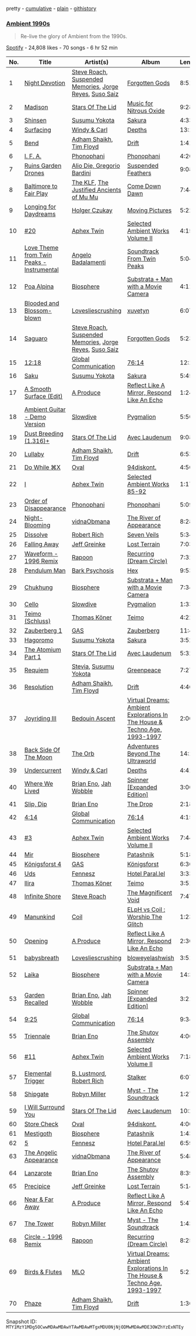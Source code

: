 pretty - [cumulative](/playlists/cumulative/37i9dQZF1DXaJ6UYQLBB2k.md) - [plain](/playlists/plain/37i9dQZF1DXaJ6UYQLBB2k) - [githistory](https://github.githistory.xyz/mackorone/spotify-playlist-archive/blob/main/playlists/plain/37i9dQZF1DXaJ6UYQLBB2k)

### [Ambient 1990s](https://open.spotify.com/playlist/37i9dQZF1DXaJ6UYQLBB2k)

> Re\-live the glory of Ambient from the 1990s.

[Spotify](https://open.spotify.com/user/spotify) - 24,808 likes - 70 songs - 6 hr 52 min

| No. | Title | Artist(s) | Album | Length |
|---|---|---|---|---|
| 1 | [Night Devotion](https://open.spotify.com/track/5elyZ0NvsnePQ2bHzZHbjn) | [Steve Roach](https://open.spotify.com/artist/00gh6kmKYOu8xyorRxQm6a), [Suspended Memories](https://open.spotify.com/artist/7pvTCKClynPrI7oNjbeCw6), [Jorge Reyes](https://open.spotify.com/artist/73lAf1b3vgM25fxLa0oIJV), [Suso Saiz](https://open.spotify.com/artist/5gdvIKIFREcJmy3LV6yhBh) | [Forgotten Gods](https://open.spotify.com/album/5zHP5vjdv8V7bUYKW7w9zW) | 8:51 |
| 2 | [Madison](https://open.spotify.com/track/5Btgc68US7H8c9AWGaWyo5) | [Stars Of The Lid](https://open.spotify.com/artist/36pCa1JHc6hlGbfEmLzJQc) | [Music for Nitrous Oxide](https://open.spotify.com/album/0M1g1pY65GnVJSV7uJs43Y) | 9:28 |
| 3 | [Shinsen](https://open.spotify.com/track/00J8P1V7Vbwyh8QLnvbGAL) | [Susumu Yokota](https://open.spotify.com/artist/3ND5NWoKzlelYDDyWqSQpQ) | [Sakura](https://open.spotify.com/album/2BRedpXNmL3NkN2eutmXZ2) | 4:33 |
| 4 | [Surfacing](https://open.spotify.com/track/6YATWkNk120ofMCau5ePPx) | [Windy & Carl](https://open.spotify.com/artist/6qNSgOBq7aNMSUh1lxUhYq) | [Depths](https://open.spotify.com/album/4N2itOeznvkwIysfQVjGP1) | 13:17 |
| 5 | [Bend](https://open.spotify.com/track/0dOzzRIhaTxeleMjqugYDh) | [Adham Shaikh](https://open.spotify.com/artist/5jYKOT6F4yFRxLripcUnRu), [Tim Floyd](https://open.spotify.com/artist/6kq8fkuEqOfcqZhUHa69KG) | [Drift](https://open.spotify.com/album/1ZP8ZRPWDYfj6aGWtJua11) | 1:41 |
| 6 | [I\. F\. A.](https://open.spotify.com/track/3B9xVOucABB6Jc9KJuD3Ej) | [Phonophani](https://open.spotify.com/artist/5CaaxBjVUCIg3mTwOyfQMW) | [Phonophani](https://open.spotify.com/album/4UJHCHLHkTkZ8JORmO0HYQ) | 4:20 |
| 7 | [Ruins Garden Drones](https://open.spotify.com/track/3qTXozJolSndqd3zNkjxUD) | [Alio Die, Gregorio Bardini](https://open.spotify.com/artist/15TmzWRgHtXeXhhU34nopD) | [Suspended Feathers](https://open.spotify.com/album/05fvIaTslna4FiYqJNR2Et) | 9:08 |
| 8 | [Baltimore to Fair Play](https://open.spotify.com/track/0TJJcRcGvDs7DxAL79bqFN) | [The KLF](https://open.spotify.com/artist/6dYrdRlNZSKaVxYg5IrvCH), [The Justified Ancients of Mu Mu](https://open.spotify.com/artist/623YeFh2bNivR5ZxQcsjjP) | [Come Down Dawn](https://open.spotify.com/album/4fBvkZkBuPyo3k7ZogKFAo) | 7:44 |
| 9 | [Longing for Daydreams](https://open.spotify.com/track/3eMaSyw62uUrKDO9OvvDPK) | [Holger Czukay](https://open.spotify.com/artist/58nPlJ5CNYu0nGLOuE1Uuk) | [Moving Pictures](https://open.spotify.com/album/4gfW4tGcxI80enNnTt1JBz) | 5:22 |
| 10 | [\#20](https://open.spotify.com/track/5IExVHUiRccCWyJ4imu9qD) | [Aphex Twin](https://open.spotify.com/artist/6kBDZFXuLrZgHnvmPu9NsG) | [Selected Ambient Works Volume II](https://open.spotify.com/album/17vHPMmoxN5B8cdhCDeMTe) | 4:15 |
| 11 | [Love Theme from Twin Peaks \- Instrumental](https://open.spotify.com/track/6WSB31O8sxrhly3HNfOEzF) | [Angelo Badalamenti](https://open.spotify.com/artist/3Eeb1U0VJTDaFpBHV4DmHl) | [Soundtrack From Twin Peaks](https://open.spotify.com/album/6iGX2bbzKEocRY0HzdQ9zX) | 5:04 |
| 12 | [Poa Alpina](https://open.spotify.com/track/4K4kedXFAuW6gn8iwgGFTw) | [Biosphere](https://open.spotify.com/artist/2rcnAZ6DvORQ365X3zVYpr) | [Substrata + Man with a Movie Camera](https://open.spotify.com/album/5QIf4hNIAksV1uMCXHVkAZ) | 4:11 |
| 13 | [Blooded and Blossom\-blown](https://open.spotify.com/track/15x9WXAz8YHrGfibgsirdN) | [Lovesliescrushing](https://open.spotify.com/artist/06yvjjrPokJGC66DzFfCkF) | [xuvetyn](https://open.spotify.com/album/2LkJyutWxt9P2DKs24kzS0) | 6:07 |
| 14 | [Saguaro](https://open.spotify.com/track/6k9epHaioQVz1PHdgCu3Oj) | [Steve Roach](https://open.spotify.com/artist/00gh6kmKYOu8xyorRxQm6a), [Suspended Memories](https://open.spotify.com/artist/7pvTCKClynPrI7oNjbeCw6), [Jorge Reyes](https://open.spotify.com/artist/73lAf1b3vgM25fxLa0oIJV), [Suso Saiz](https://open.spotify.com/artist/5gdvIKIFREcJmy3LV6yhBh) | [Forgotten Gods](https://open.spotify.com/album/5zHP5vjdv8V7bUYKW7w9zW) | 5:23 |
| 15 | [12:18](https://open.spotify.com/track/4GgIxF4YtxQl8Dj9MJIjOA) | [Global Communication](https://open.spotify.com/artist/6YktolrgGPFMwWrmAgf4hu) | [76:14](https://open.spotify.com/album/4y0wXNP3t9rUv1y58Peuj1) | 12:17 |
| 16 | [Saku](https://open.spotify.com/track/78WANNBMEK80nVGTWFGXyg) | [Susumu Yokota](https://open.spotify.com/artist/3ND5NWoKzlelYDDyWqSQpQ) | [Sakura](https://open.spotify.com/album/2BRedpXNmL3NkN2eutmXZ2) | 5:45 |
| 17 | [A Smooth Surface \(Edit\)](https://open.spotify.com/track/4QcvTUmmzXrr3kwQ30jGeX) | [A Produce](https://open.spotify.com/artist/0BtlYa6Mov8Ike1JmPE1dt) | [Reflect Like A Mirror, Respond Like An Echo](https://open.spotify.com/album/5xecJxSkuzwT2DruccuBIN) | 1:24 |
| 18 | [Ambient Guitar \- Demo Version](https://open.spotify.com/track/7CKZvtrkkUgN6cRJzyYVeg) | [Slowdive](https://open.spotify.com/artist/72X6FHxaShda0XeQw3vbeF) | [Pygmalion](https://open.spotify.com/album/7n7VUw9XFam4zMT7zn99tq) | 5:50 |
| 19 | [Dust Breeding \(1.316\)+](https://open.spotify.com/track/71D54BLSv3OZXQCcCE8iir) | [Stars Of The Lid](https://open.spotify.com/artist/36pCa1JHc6hlGbfEmLzJQc) | [Avec Laudenum](https://open.spotify.com/album/7GAdWrS7xbumDLadbeOAbB) | 9:08 |
| 20 | [Lullaby](https://open.spotify.com/track/4AeNCT0EyQjqpG40qP84sW) | [Adham Shaikh](https://open.spotify.com/artist/5jYKOT6F4yFRxLripcUnRu), [Tim Floyd](https://open.spotify.com/artist/6kq8fkuEqOfcqZhUHa69KG) | [Drift](https://open.spotify.com/album/1ZP8ZRPWDYfj6aGWtJua11) | 6:53 |
| 21 | [Do While ⌘X](https://open.spotify.com/track/16fZFSlV2VIDcY77mVtUMI) | [Oval](https://open.spotify.com/artist/1Yti3CsDazWVjNMXBHx1Af) | [94diskont.](https://open.spotify.com/album/33xUwaoTPJ9aNbCJZEpRol) | 4:50 |
| 22 | [I](https://open.spotify.com/track/2FQviMkaoixlgWuGL4u1EO) | [Aphex Twin](https://open.spotify.com/artist/6kBDZFXuLrZgHnvmPu9NsG) | [Selected Ambient Works 85\-92](https://open.spotify.com/album/7aNclGRxTysfh6z0d8671k) | 1:17 |
| 23 | [Order of Disappearance](https://open.spotify.com/track/2P5sl2JH1eLdWJVdTScoQO) | [Phonophani](https://open.spotify.com/artist/5CaaxBjVUCIg3mTwOyfQMW) | [Phonophani](https://open.spotify.com/album/4UJHCHLHkTkZ8JORmO0HYQ) | 5:09 |
| 24 | [Night\-Blooming](https://open.spotify.com/track/1E3bvx82Sy1im1UyWX1uel) | [vidnaObmana](https://open.spotify.com/artist/2IZOC3H2mKRvJ5F1R34nuR) | [The River of Appearance](https://open.spotify.com/album/6Hv4N99ZepwCn74FU6L4Ie) | 8:28 |
| 25 | [Dissolve](https://open.spotify.com/track/0N6z31hh35VOUNj5QfErzc) | [Robert Rich](https://open.spotify.com/artist/3ux92I3CgfnhgLyYNsXIwZ) | [Seven Veils](https://open.spotify.com/album/7GGfILK990HD9sSLbvRfAD) | 5:34 |
| 26 | [Falling Away](https://open.spotify.com/track/0IFgqqaHpBDTcHFBA43z6G) | [Jeff Greinke](https://open.spotify.com/artist/3g94tTUOoqf4IweFjbAA30) | [Lost Terrain](https://open.spotify.com/album/2ByS4Re6ViTadx6HsPaPx5) | 7:03 |
| 27 | [Waveform \- 1996 Remix](https://open.spotify.com/track/3YfaYTexBvb3O3lqYVcBER) | [Rapoon](https://open.spotify.com/artist/3rZRPN25ZcxuWzcBPgYPYn) | [Recurring \(Dream Circle\)](https://open.spotify.com/album/4zBhwNhgPvprOw2FwawvKZ) | 7:32 |
| 28 | [Pendulum Man](https://open.spotify.com/track/31rWHoaORhEfXqqr6y48Hm) | [Bark Psychosis](https://open.spotify.com/artist/0QwH5InvCwfL4UbYkjP9pi) | [Hex](https://open.spotify.com/album/7j98uMKCZuBQU1SPcrQAxP) | 9:53 |
| 29 | [Chukhung](https://open.spotify.com/track/6bsaqjuk7KIxAU8CNXc26t) | [Biosphere](https://open.spotify.com/artist/2rcnAZ6DvORQ365X3zVYpr) | [Substrata + Man with a Movie Camera](https://open.spotify.com/album/5QIf4hNIAksV1uMCXHVkAZ) | 7:34 |
| 30 | [Cello](https://open.spotify.com/track/2xuMKDZ3RJj0CWpKSReVpm) | [Slowdive](https://open.spotify.com/artist/72X6FHxaShda0XeQw3vbeF) | [Pygmalion](https://open.spotify.com/album/7n7VUw9XFam4zMT7zn99tq) | 1:33 |
| 31 | [Teimo \(Schluss\)](https://open.spotify.com/track/6LYfs6v1boQ62a8NxdXYhX) | [Thomas Köner](https://open.spotify.com/artist/02H68OmCeljWgjoVQVOB1v) | [Teimo](https://open.spotify.com/album/76FkQcJMz7ichnvIUZoYRm) | 4:22 |
| 32 | [Zauberberg 1](https://open.spotify.com/track/5vHTC972zdXqtQLMHHfrxX) | [GAS](https://open.spotify.com/artist/0J8cNhY7V2NoRt9O6uCeUX) | [Zauberberg](https://open.spotify.com/album/3q8NuY6M6Ay1XA34vGpeud) | 11:42 |
| 33 | [Hagoromo](https://open.spotify.com/track/1OAauBqF32EtJHTVsd12Zv) | [Susumu Yokota](https://open.spotify.com/artist/3ND5NWoKzlelYDDyWqSQpQ) | [Sakura](https://open.spotify.com/album/2BRedpXNmL3NkN2eutmXZ2) | 3:52 |
| 34 | [The Atomium Part 1](https://open.spotify.com/track/2uuJ3VKeI5FVV8nPkUD8r8) | [Stars Of The Lid](https://open.spotify.com/artist/36pCa1JHc6hlGbfEmLzJQc) | [Avec Laudenum](https://open.spotify.com/album/7GAdWrS7xbumDLadbeOAbB) | 5:32 |
| 35 | [Requiem](https://open.spotify.com/track/53ePThh79POIkszFoT3Fbj) | [Stevia](https://open.spotify.com/artist/2fA9w9Erri16xX73CJzK2M), [Susumu Yokota](https://open.spotify.com/artist/3ND5NWoKzlelYDDyWqSQpQ) | [Greenpeace](https://open.spotify.com/album/4mAIu3JQTKEmTLq2oiiz8w) | 7:27 |
| 36 | [Resolution](https://open.spotify.com/track/3E3wz4dZ5iG71KQxbEfkmp) | [Adham Shaikh](https://open.spotify.com/artist/5jYKOT6F4yFRxLripcUnRu), [Tim Floyd](https://open.spotify.com/artist/6kq8fkuEqOfcqZhUHa69KG) | [Drift](https://open.spotify.com/album/1ZP8ZRPWDYfj6aGWtJua11) | 4:46 |
| 37 | [Joyriding III](https://open.spotify.com/track/6iArrdSIfnOT7PA7ohxdqZ) | [Bedouin Ascent](https://open.spotify.com/artist/69rm1lAHokysa2NBh4ZwV0) | [Virtual Dreams: Ambient Explorations In The House & Techno Age, 1993\-1997](https://open.spotify.com/album/11GgRVmpjBJNVRPjNPQQTQ) | 2:00 |
| 38 | [Back Side Of The Moon](https://open.spotify.com/track/26txolfsixS8C767jpTREx) | [The Orb](https://open.spotify.com/artist/5HAtRoEPUvGSA7ziTGB1cF) | [Adventures Beyond The Ultraworld](https://open.spotify.com/album/0ee1sAau9a2DXQkAyezdwk) | 14:14 |
| 39 | [Undercurrent](https://open.spotify.com/track/6Qyy9fqDBBZyl90snerjl0) | [Windy & Carl](https://open.spotify.com/artist/6qNSgOBq7aNMSUh1lxUhYq) | [Depths](https://open.spotify.com/album/4N2itOeznvkwIysfQVjGP1) | 4:41 |
| 40 | [Where We Lived](https://open.spotify.com/track/0LHwhtADY3HcxbZRFJaWQN) | [Brian Eno](https://open.spotify.com/artist/7MSUfLeTdDEoZiJPDSBXgi), [Jah Wobble](https://open.spotify.com/artist/5jhqwsWfRaETrWPWI0Rc7u) | [Spinner \[Expanded Edition\]](https://open.spotify.com/album/7JQTEkhfjqaiQuRl4hYb5W) | 3:00 |
| 41 | [Slip, Dip](https://open.spotify.com/track/2YyXej3Cwztlc8ijBDh5vR) | [Brian Eno](https://open.spotify.com/artist/7MSUfLeTdDEoZiJPDSBXgi) | [The Drop](https://open.spotify.com/album/6Fb5fYghhLgnEniAMICvjA) | 2:18 |
| 42 | [4:14](https://open.spotify.com/track/5snT0KvkN7Ty0oiVyxZMfE) | [Global Communication](https://open.spotify.com/artist/6YktolrgGPFMwWrmAgf4hu) | [76:14](https://open.spotify.com/album/4y0wXNP3t9rUv1y58Peuj1) | 4:15 |
| 43 | [\#3](https://open.spotify.com/track/2Bc4llhjJBW77I552RgA3L) | [Aphex Twin](https://open.spotify.com/artist/6kBDZFXuLrZgHnvmPu9NsG) | [Selected Ambient Works Volume II](https://open.spotify.com/album/17vHPMmoxN5B8cdhCDeMTe) | 7:44 |
| 44 | [Mir](https://open.spotify.com/track/0qelp5P9XttIUN7wyXBM5j) | [Biosphere](https://open.spotify.com/artist/2rcnAZ6DvORQ365X3zVYpr) | [Patashnik](https://open.spotify.com/album/6UUS4WcqqD75JY1v3w83cx) | 5:18 |
| 45 | [Königsforst 4](https://open.spotify.com/track/5MuALdhNK3zg1u8nvrMPv7) | [GAS](https://open.spotify.com/artist/0J8cNhY7V2NoRt9O6uCeUX) | [Königsforst](https://open.spotify.com/album/250sWScTPsQKWAY9s7Oufy) | 6:30 |
| 46 | [Uds](https://open.spotify.com/track/0loEkNLUcvea4FK4yFEtni) | [Fennesz](https://open.spotify.com/artist/2DoQBgPsB9AdmWpIa2hUSz) | [Hotel Paral.lel](https://open.spotify.com/album/1dE84ei4z2SdzcQIbQIfwX) | 3:33 |
| 47 | [Ilira](https://open.spotify.com/track/5I8k4cn0nsOgjgVmifumRd) | [Thomas Köner](https://open.spotify.com/artist/02H68OmCeljWgjoVQVOB1v) | [Teimo](https://open.spotify.com/album/76FkQcJMz7ichnvIUZoYRm) | 3:51 |
| 48 | [Infinite Shore](https://open.spotify.com/track/090bRxSmHfZK0HO0ZjYHfO) | [Steve Roach](https://open.spotify.com/artist/00gh6kmKYOu8xyorRxQm6a) | [The Magnificent Void](https://open.spotify.com/album/3EmLfZQr45Hl2KS72NqDdF) | 7:47 |
| 49 | [Manunkind](https://open.spotify.com/track/09RfsvgnYdiYXLS1QwE6x6) | [Coil](https://open.spotify.com/artist/37KB5e6cGsN1AQAB9Omm1U) | [ELpH vs Coil : Worship The Glitch](https://open.spotify.com/album/0kvYAjnNNXi3i94abGZq73) | 1:23 |
| 50 | [Opening](https://open.spotify.com/track/7zlQOoectwIdD96oPLDveN) | [A Produce](https://open.spotify.com/artist/0BtlYa6Mov8Ike1JmPE1dt) | [Reflect Like A Mirror, Respond Like An Echo](https://open.spotify.com/album/5xecJxSkuzwT2DruccuBIN) | 2:30 |
| 51 | [babysbreath](https://open.spotify.com/track/7Cwt68khwNZg4yc9enbjsY) | [Lovesliescrushing](https://open.spotify.com/artist/06yvjjrPokJGC66DzFfCkF) | [bloweyelashwish](https://open.spotify.com/album/6BG7NoX84aiRFWseVIS8eA) | 3:51 |
| 52 | [Laika](https://open.spotify.com/track/7zFv2VmCMIQR2S9bTJ5KEY) | [Biosphere](https://open.spotify.com/artist/2rcnAZ6DvORQ365X3zVYpr) | [Substrata + Man with a Movie Camera](https://open.spotify.com/album/5QIf4hNIAksV1uMCXHVkAZ) | 14:34 |
| 53 | [Garden Recalled](https://open.spotify.com/track/2pGkBtX5wp67XM8RqU77ar) | [Brian Eno](https://open.spotify.com/artist/7MSUfLeTdDEoZiJPDSBXgi), [Jah Wobble](https://open.spotify.com/artist/5jhqwsWfRaETrWPWI0Rc7u) | [Spinner \[Expanded Edition\]](https://open.spotify.com/album/7JQTEkhfjqaiQuRl4hYb5W) | 3:21 |
| 54 | [9:25](https://open.spotify.com/track/3CJdVCB0MjIzJWWebjxRQQ) | [Global Communication](https://open.spotify.com/artist/6YktolrgGPFMwWrmAgf4hu) | [76:14](https://open.spotify.com/album/4y0wXNP3t9rUv1y58Peuj1) | 9:34 |
| 55 | [Triennale](https://open.spotify.com/track/1TpfK6G0X5muasT0eQsipa) | [Brian Eno](https://open.spotify.com/artist/7MSUfLeTdDEoZiJPDSBXgi) | [The Shutov Assembly](https://open.spotify.com/album/24tydQEhQTIlAaGNk9LrPv) | 4:06 |
| 56 | [\#11](https://open.spotify.com/track/00rqHqrLS3ZZCqRLsMSPXs) | [Aphex Twin](https://open.spotify.com/artist/6kBDZFXuLrZgHnvmPu9NsG) | [Selected Ambient Works Volume II](https://open.spotify.com/album/17vHPMmoxN5B8cdhCDeMTe) | 7:18 |
| 57 | [Elemental Trigger](https://open.spotify.com/track/0DiCvcIVLY6QFywmplnFM6) | [B\. Lustmord](https://open.spotify.com/artist/017eqDZ4BqpQBzNvrs9TJJ), [Robert Rich](https://open.spotify.com/artist/3ux92I3CgfnhgLyYNsXIwZ) | [Stalker](https://open.spotify.com/album/5ahSHZWxt6rDEqBc3oF3Eh) | 6:07 |
| 58 | [Shipgate](https://open.spotify.com/track/46H94greW63poe7V2ixSsx) | [Robyn Miller](https://open.spotify.com/artist/70EWCtKhQhtClb7NWQlm0d) | [Myst \- The Soundtrack](https://open.spotify.com/album/0dcBg1wM67TIXy4d2uHfgT) | 1:27 |
| 59 | [I Will Surround You](https://open.spotify.com/track/76DQ5r3uWTAavWmTOmSWoL) | [Stars Of The Lid](https://open.spotify.com/artist/36pCa1JHc6hlGbfEmLzJQc) | [Avec Laudenum](https://open.spotify.com/album/7GAdWrS7xbumDLadbeOAbB) | 10:28 |
| 60 | [Store Check](https://open.spotify.com/track/7c0T2g54R3Ig28W57TCXKy) | [Oval](https://open.spotify.com/artist/1Yti3CsDazWVjNMXBHx1Af) | [94diskont.](https://open.spotify.com/album/33xUwaoTPJ9aNbCJZEpRol) | 4:00 |
| 61 | [Mestigoth](https://open.spotify.com/track/3CAZVIDUo5qfbaAJZ664F5) | [Biosphere](https://open.spotify.com/artist/2rcnAZ6DvORQ365X3zVYpr) | [Patashnik](https://open.spotify.com/album/6UUS4WcqqD75JY1v3w83cx) | 1:43 |
| 62 | [5](https://open.spotify.com/track/31Fh0P3RuBgqr4Q98fySA5) | [Fennesz](https://open.spotify.com/artist/2DoQBgPsB9AdmWpIa2hUSz) | [Hotel Paral.lel](https://open.spotify.com/album/1dE84ei4z2SdzcQIbQIfwX) | 6:59 |
| 63 | [The Angelic Appearance](https://open.spotify.com/track/0Fs2CWurShoStSr7mDVYT0) | [vidnaObmana](https://open.spotify.com/artist/2IZOC3H2mKRvJ5F1R34nuR) | [The River of Appearance](https://open.spotify.com/album/6Hv4N99ZepwCn74FU6L4Ie) | 5:48 |
| 64 | [Lanzarote](https://open.spotify.com/track/328Dtn2EjoTCPuULdZGmod) | [Brian Eno](https://open.spotify.com/artist/7MSUfLeTdDEoZiJPDSBXgi) | [The Shutov Assembly](https://open.spotify.com/album/24tydQEhQTIlAaGNk9LrPv) | 8:39 |
| 65 | [Precipice](https://open.spotify.com/track/4oTeGVTZhMgn1ZwuJzroOu) | [Jeff Greinke](https://open.spotify.com/artist/3g94tTUOoqf4IweFjbAA30) | [Lost Terrain](https://open.spotify.com/album/2ByS4Re6ViTadx6HsPaPx5) | 5:14 |
| 66 | [Near & Far Away](https://open.spotify.com/track/3B6Wm7UhJ7tmydqpdI4jod) | [A Produce](https://open.spotify.com/artist/0BtlYa6Mov8Ike1JmPE1dt) | [Reflect Like A Mirror, Respond Like An Echo](https://open.spotify.com/album/5xecJxSkuzwT2DruccuBIN) | 5:47 |
| 67 | [The Tower](https://open.spotify.com/track/2Ew9aqhpxnNLxZgLdgdoki) | [Robyn Miller](https://open.spotify.com/artist/70EWCtKhQhtClb7NWQlm0d) | [Myst \- The Soundtrack](https://open.spotify.com/album/0dcBg1wM67TIXy4d2uHfgT) | 1:43 |
| 68 | [Circle \- 1996 Remix](https://open.spotify.com/track/1RNDTmjsiekXqaOJejZaFb) | [Rapoon](https://open.spotify.com/artist/3rZRPN25ZcxuWzcBPgYPYn) | [Recurring \(Dream Circle\)](https://open.spotify.com/album/4zBhwNhgPvprOw2FwawvKZ) | 8:25 |
| 69 | [Birds & Flutes](https://open.spotify.com/track/7usiMIQ4471lFXmVsUworT) | [MLO](https://open.spotify.com/artist/5tdfcn1EwWqTKoxHyv9G6g) | [Virtual Dreams: Ambient Explorations In The House & Techno Age, 1993\-1997](https://open.spotify.com/album/11GgRVmpjBJNVRPjNPQQTQ) | 5:21 |
| 70 | [Phaze](https://open.spotify.com/track/6BA4U2AJ2So49LRolXPuLI) | [Adham Shaikh](https://open.spotify.com/artist/5jYKOT6F4yFRxLripcUnRu), [Tim Floyd](https://open.spotify.com/artist/6kq8fkuEqOfcqZhUHa69KG) | [Drift](https://open.spotify.com/album/1ZP8ZRPWDYfj6aGWtJua11) | 1:30 |

Snapshot ID: `MTY1MzY1MDg5OCwwMDAwMDAwYTAwMDAwMTgxMDU0NjNjODMwMDAwMDE3OWZhYzExNTEy`
